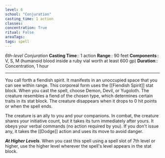 ```yaml
---
level: 6
school: "Conjuration"
casting_time: 1 action
classes: 
concentration: True
ritual: False
areaTags: 
tags: spell
---
```


_6th-level Conjuration_
**Casting Time**:: 1 action
**Range**:: 90 feet
**Components**:: V, S, M (humanoid blood inside a ruby vial worth at least 600 gp)
**Duration**:: Concentration, 1 hour

---

You call forth a fiendish spirit. It manifests in an unoccupied space that you can see within range. This corporeal form uses the [[Fiendish Spirit]] stat block. When you cast the spell, choose Demon, Devil, or Yugoloth. The creature resembles a fiend of the chosen type, which determines certain traits in its stat block. The creature disappears when it drops to 0 hit points or when the spell ends.

The creature is an ally to you and your companions. In combat, the creature shares your initiative count, but it takes its turn immediately after yours. It obeys your verbal commands (no action required by you). If you don't issue any, it takes the [[Dodge]] action and uses its move to avoid danger.


**_At Higher Levels_**. When you cast this spell using a spell slot of 7th level or higher, use the higher level wherever the spell's level appears in the stat block.


